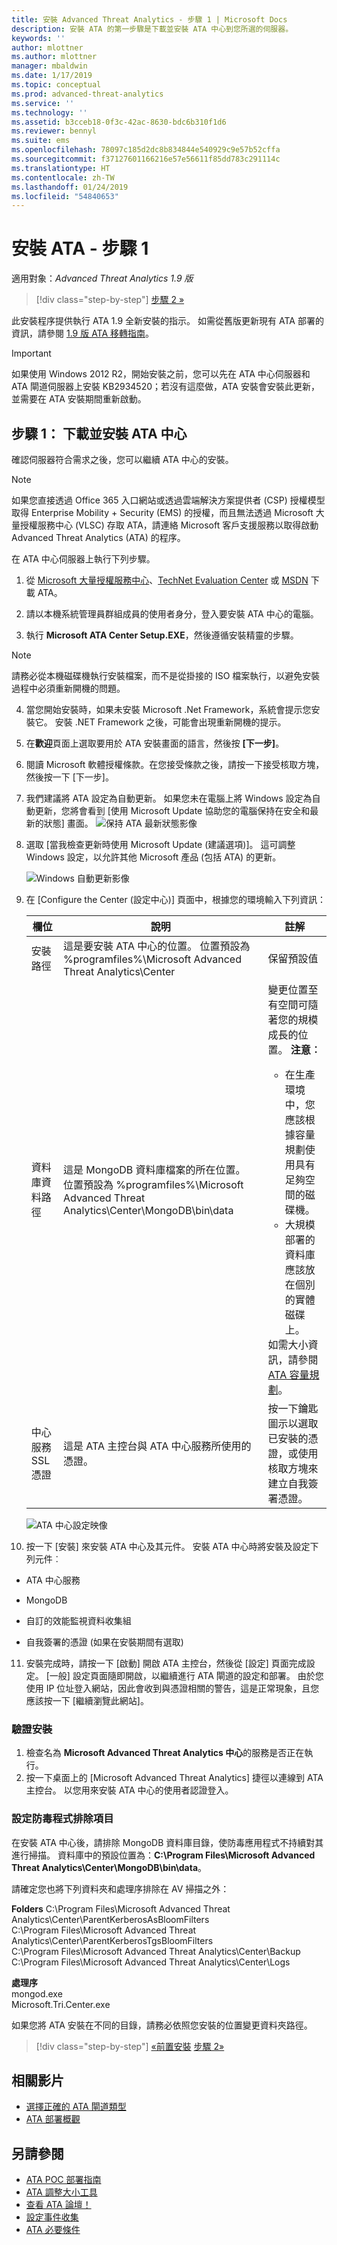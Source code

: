```yaml
---
title: 安裝 Advanced Threat Analytics - 步驟 1 | Microsoft Docs
description: 安裝 ATA 的第一步驟是下載並安裝 ATA 中心到您所選的伺服器。
keywords: ''
author: mlottner
ms.author: mlottner
manager: mbaldwin
ms.date: 1/17/2019
ms.topic: conceptual
ms.prod: advanced-threat-analytics
ms.service: ''
ms.technology: ''
ms.assetid: b3cceb18-0f3c-42ac-8630-bdc6b310f1d6
ms.reviewer: bennyl
ms.suite: ems
ms.openlocfilehash: 78097c185d2dc8b834844e540929c9e57b52cffa
ms.sourcegitcommit: f37127601166216e57e56611f85dd783c291114c
ms.translationtype: HT
ms.contentlocale: zh-TW
ms.lasthandoff: 01/24/2019
ms.locfileid: "54840653"
---
```

# <a name="install-ata---step-1"></a>安裝 ATA - 步驟 1

適用對象：*Advanced Threat Analytics 1.9 版*

> [!div class="step-by-step"]
> [步驟 2 »](install-ata-step2.md)


此安裝程序提供執行 ATA 1.9 全新安裝的指示。 如需從舊版更新現有 ATA 部署的資訊，請參閱 [1.9 版 ATA 移轉指南](ata-update-1.9-migration-guide.md)。

> [!IMPORTANT] 
> 如果使用 Windows 2012 R2，開始安裝之前，您可以先在 ATA 中心伺服器和 ATA 閘道伺服器上安裝 KB2934520；若沒有這麼做，ATA 安裝會安裝此更新，並需要在 ATA 安裝期間重新啟動。

## <a name="step-1-download-and-install-the-ata-center"></a>步驟 1： 下載並安裝 ATA 中心
確認伺服器符合需求之後，您可以繼續 ATA 中心的安裝。
    
> [!NOTE]
>如果您直接透過 Office 365 入口網站或透過雲端解決方案提供者 (CSP) 授權模型取得 Enterprise Mobility + Security (EMS) 的授權，而且無法透過 Microsoft 大量授權服務中心 (VLSC) 存取 ATA，請連絡 Microsoft 客戶支援服務以取得啟動 Advanced Threat Analytics (ATA) 的程序。

在 ATA 中心伺服器上執行下列步驟。

1.  從 [Microsoft 大量授權服務中心](https://www.microsoft.com/Licensing/servicecenter/default.aspx)、[TechNet Evaluation Center](http://www.microsoft.com/evalcenter/) 或 [MSDN](https://msdn.microsoft.com/subscriptions/downloads) 下載 ATA。

2.  請以本機系統管理員群組成員的使用者身分，登入要安裝 ATA 中心的電腦。

3.  執行 **Microsoft ATA Center Setup.EXE**，然後遵循安裝精靈的步驟。

> [!NOTE]   
> 請務必從本機磁碟機執行安裝檔案，而不是從掛接的 ISO 檔案執行，以避免安裝過程中必須重新開機的問題。   

4. 當您開始安裝時，如果未安裝 Microsoft .Net Framework，系統會提示您安裝它。 安裝 .NET Framework 之後，可能會出現重新開機的提示。
5. 在**歡迎**頁面上選取要用於 ATA 安裝畫面的語言，然後按 **[下一步]**。

6. 閱讀 Microsoft 軟體授權條款。在您接受條款之後，請按一下接受核取方塊，然後按一下 [下一步]。

7. 我們建議將 ATA 設定為自動更新。 如果您未在電腦上將 Windows 設定為自動更新，您將會看到 [使用 Microsoft Update 協助您的電腦保持在安全和最新的狀態] 畫面。 
   ![保持 ATA 最新狀態影像](media/ata_ms_update.png)

8. 選取 [當我檢查更新時使用 Microsoft Update (建議選項)]。 這可調整 Windows 設定，以允許其他 Microsoft 產品 (包括 ATA) 的更新。 

    ![Windows 自動更新影像](media/ata_installupdatesautomatically.png)

9. 在 [Configure the Center (設定中心)] 頁面中，根據您的環境輸入下列資訊：

   |欄位|說明|註解|
   |---------|---------------|------------|
   |安裝路徑|這是要安裝 ATA 中心的位置。 位置預設為 %programfiles%\Microsoft Advanced Threat Analytics\Center|保留預設值|
   |資料庫資料路徑|這是 MongoDB 資料庫檔案的所在位置。 位置預設為 %programfiles%\Microsoft Advanced Threat Analytics\Center\MongoDB\bin\data|變更位置至有空間可隨著您的規模成長的位置。 **注意︰**  <ul><li>在生產環境中，您應該根據容量規劃使用具有足夠空間的磁碟機。</li><li>大規模部署的資料庫應該放在個別的實體磁碟上。</li></ul>如需大小資訊，請參閱 [ATA 容量規劃](ata-capacity-planning.md)。|
   |中心服務 SSL 憑證|這是 ATA 主控台與 ATA 中心服務所使用的憑證。|按一下鑰匙圖示以選取已安裝的憑證，或使用核取方塊來建立自我簽署憑證。|
        
   ![ATA 中心設定映像](media/ATA-Center-Configuration.png)

10. 按一下 [安裝] 來安裝 ATA 中心及其元件。
   安裝 ATA 中心時將安裝及設定下列元件︰

   -   ATA 中心服務

   -   MongoDB

   -   自訂的效能監視資料收集組

   -   自我簽署的憑證 (如果在安裝期間有選取)

11. 安裝完成時，請按一下 [啟動] 開啟 ATA 主控台，然後從 [設定] 頁面完成設定。
   [一般] 設定頁面隨即開啟，以繼續進行 ATA 閘道的設定和部署。
   由於您使用 IP 位址登入網站，因此會收到與憑證相關的警告，這是正常現象，且您應該按一下 [繼續瀏覽此網站]。

### <a name="validate-installation"></a>驗證安裝

1.  檢查名為 **Microsoft Advanced Threat Analytics 中心**的服務是否正在執行。
2.  按一下桌面上的 [Microsoft Advanced Threat Analytics] 捷徑以連線到 ATA 主控台。 以您用來安裝 ATA 中心的使用者認證登入。

### <a name="set-anti-virus-exclusions"></a>設定防毒程式排除項目

在安裝 ATA 中心後，請排除 MongoDB 資料庫目錄，使防毒應用程式不持續對其進行掃描。 資料庫中的預設位置為：**C:\Program Files\Microsoft Advanced Threat Analytics\Center\MongoDB\bin\data**。

請確定您也將下列資料夾和處理序排除在 AV 掃描之外：

**Folders** C:\Program Files\Microsoft Advanced Threat Analytics\Center\ParentKerberosAsBloomFilters
<br>C:\Program Files\Microsoft Advanced Threat Analytics\Center\ParentKerberosTgsBloomFilters
<br>C:\Program Files\Microsoft Advanced Threat Analytics\Center\Backup
<br>C:\Program Files\Microsoft Advanced Threat Analytics\Center\Logs

**處理序**
<br>mongod.exe
<br>Microsoft.Tri.Center.exe


如果您將 ATA 安裝在不同的目錄，請務必依照您安裝的位置變更資料夾路徑。 

> [!div class="step-by-step"]
> [«前置安裝](configure-port-mirroring.md)
> [步驟 2»](install-ata-step2.md)

## <a name="related-videos"></a>相關影片
- [選擇正確的 ATA 閘道類型](https://channel9.msdn.com/Shows/Microsoft-Security/ATA-Deployment-Choose-the-Right-Gateway-Type)
- [ATA 部署概觀](https://channel9.msdn.com/Shows/Microsoft-Security/Overview-of-ATA-Deployment-in-10-Minutes)


## <a name="see-also"></a>另請參閱
- [ATA POC 部署指南](http://aka.ms/atapoc)
- [ATA 調整大小工具](http://aka.ms/atasizingtool)
- [查看 ATA 論壇！](https://social.technet.microsoft.com/Forums/security/home?forum=mata)
- [設定事件收集](configure-event-collection.md)
- [ATA 必要條件](ata-prerequisites.md)

